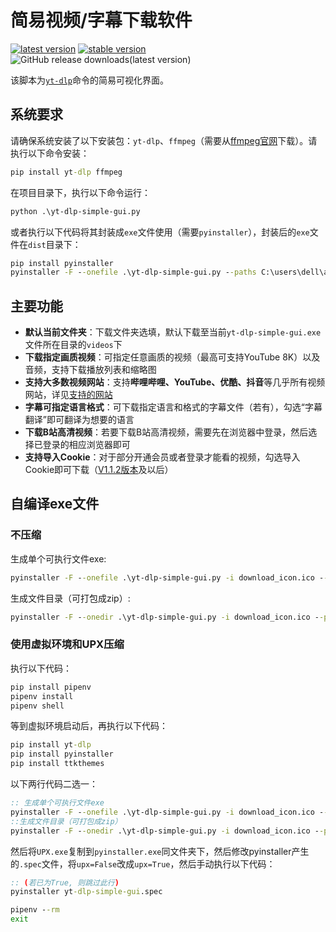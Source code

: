 # 简易视频/字幕下载软件
[![latest version](https://img.shields.io/github/v/release/Guojingxing/yt-dlp-simple-gui?label=latest%20release)](https://github.com/Guojingxing/yt-dlp-simple-gui/releases/latest)
[![stable version](https://img.shields.io/badge/version-1.1.3-blue?label=stable%20version)](https://github.com/Guojingxing/yt-dlp-simple-gui/releases/tag/v1.1.3)
![GitHub release downloads(latest version)](https://img.shields.io/github/downloads/Guojingxing/yt-dlp-simple-gui/total)

该脚本为[`yt-dlp`](https://github.com/yt-dlp/yt-dlp)命令的简易可视化界面。

## 系统要求
请确保系统安装了以下安装包：`yt-dlp`、`ffmpeg`（需要从[ffmpeg官网](https://www.ffmpeg.org/download.html#get-sources)下载）。请执行以下命令安装：
```bat
pip install yt-dlp ffmpeg
```
在项目目录下，执行以下命令运行：
```bat
python .\yt-dlp-simple-gui.py
```
或者执行以下代码将其封装成`exe`文件使用（需要`pyinstaller`），封装后的`exe`文件在`dist`目录下：
```bat
pip install pyinstaller
pyinstaller -F --onefile .\yt-dlp-simple-gui.py --paths C:\users\dell\appdata\local\programs\python\python310\lib\site-packages\yt-dlp,websockets,pycryptodomex,brotli,certifi,mutagen,ttkthemes,pillow --clean
```
## 主要功能
- **默认当前文件夹**：下载文件夹选填，默认下载至当前`yt-dlp-simple-gui.exe`文件所在目录的`videos`下
- **下载指定画质视频**：可指定任意画质的视频（最高可支持YouTube 8K）以及音频，支持下载播放列表和缩略图
- **支持大多数视频网站**：支持**哔哩哔哩、YouTube、优酷、抖音**等几乎所有视频网站，详见[支持的网站](https://github.com/yt-dlp/yt-dlp/blob/master/supportedsites.md)
- **字幕可指定语言格式**：可下载指定语言和格式的字幕文件（若有），勾选“字幕翻译”即可翻译为想要的语言
- **下载B站高清视频**：若要下载B站高清视频，需要先在浏览器中登录，然后选择已登录的相应浏览器即可
- **支持导入Cookie**：对于部分开通会员或者登录才能看的视频，勾选导入Cookie即可下载（[V1.1.2版本](https://github.com/Guojingxing/yt-dlp-simple-gui/releases/tag/v1.1.2)及以后）

## 自编译exe文件
### 不压缩
生成单个可执行文件exe:
```bat
pyinstaller -F --onefile .\yt-dlp-simple-gui.py -i download_icon.ico --paths C:\users\dell\appdata\local\programs\python\python310\lib\site-packages\yt-dlp,websockets,pycryptodomex,brotli,certifi,mutagen,ttkthemes,pillow --clean
```
生成文件目录（可打包成zip）:
```bat
pyinstaller -F --onedir .\yt-dlp-simple-gui.py -i download_icon.ico --paths C:\users\dell\appdata\local\programs\python\python310\lib\site-packages\yt-dlp,websockets,pycryptodomex,brotli,certifi,mutagen,ttkthemes,pillow --clean
```
### 使用虚拟环境和UPX压缩
执行以下代码：
```bat
pip install pipenv
pipenv install
pipenv shell
```
等到虚拟环境启动后，再执行以下代码：
```bat
pip install yt-dlp
pip install pyinstaller
pip install ttkthemes
```
以下两行代码二选一：
```bat
:: 生成单个可执行文件exe
pyinstaller -F --onefile .\yt-dlp-simple-gui.py -i download_icon.ico --paths C:\users\dell\appdata\local\programs\python\python310\lib\site-packages\yt-dlp,websockets,pycryptodomex,brotli,certifi,mutagen,ttkthemes,pillow --clean
::生成文件目录（可打包成zip）
pyinstaller -F --onedir .\yt-dlp-simple-gui.py -i download_icon.ico --paths C:\users\dell\appdata\local\programs\python\python310\lib\site-packages\yt-dlp,websockets,pycryptodomex,brotli,certifi,mutagen,ttkthemes,pillow --clean
```
然后将`UPX.exe`复制到`pyinstaller.exe`同文件夹下，然后修改pyinstaller产生的`.spec`文件，将`upx=False`改成`upx=True`，然后手动执行以下代码：
```bat
:: (若已为True, 则跳过此行)
pyinstaller yt-dlp-simple-gui.spec

pipenv --rm
exit
```
